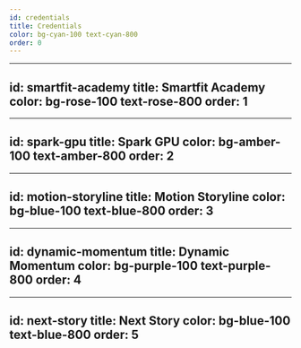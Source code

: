 ```yaml
---
id: credentials
title: Credentials
color: bg-cyan-100 text-cyan-800
order: 0
---
```


---
id: smartfit-academy
title: Smartfit Academy
color: bg-rose-100 text-rose-800
order: 1
---

---
id: spark-gpu
title: Spark GPU
color: bg-amber-100 text-amber-800
order: 2
---

---
id: motion-storyline
title: Motion Storyline
color: bg-blue-100 text-blue-800
order: 3
---

---
id: dynamic-momentum
title: Dynamic Momentum
color: bg-purple-100 text-purple-800
order: 4
---

---
id: next-story
title: Next Story
color: bg-blue-100 text-blue-800
order: 5
---